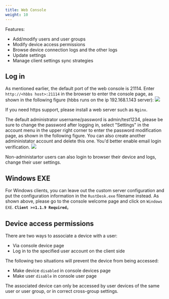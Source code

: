 ```yaml
---
title: Web Console
weight: 10
---
```


Features:

- Add/modify users and user groups
- Modify device access permissions
- Browse device connection logs and the other logs
- Update settings
- Manage client settings sync strategies

## Log in
As mentioned earlier, the default port of the web console is 21114. Enter `http://<hbbs host>:21114` in the browser to enter the console page, as shown in the following figure (hbbs runs on the ip 192.168.1.143 server):
![](/docs/en/self-host/pro/console/images/console-login.png)

If you need https support, please install a web server such as `Nginx`.

The default administrator username/password is admin/test1234, please be sure to change the password after logging in, select "Settings" in the account menu in the upper right corner to enter the password modification page, as shown in the following figure. You can also create another admininistator account and delete this one. You'd better enable email login verification.
<a name=console-home></a>
![](/docs/en/self-host/pro/console/images/console-home.png?v2)

Non-administartor users can also login to browser their device and logs, change their user settings.

## Windows EXE
For Windows clients, you can leave out the custom server configuration and put the configuration information in the `RustDesk.exe` filename instead. As shown above, please go to the console welcome page and click on `Windows EXE`. **`Client >=1.1.9 Required`**。

## Device access permissions
There are two ways to associate a device with a user:
- Via console device page
- Log in to the specified user account on the client side

The following two situations will prevent the device from being accessed:
- Make device `disabled` in console devices page
- Make user `disable` in console user page

The associated device can only be accessed by user devices of the same user or user group, or in correct cross-group settings.
